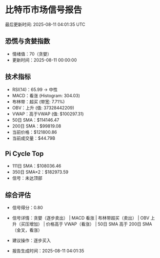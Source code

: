 # 比特币市场信号报告

最后更新时间: 2025-08-11 04:01:35 UTC

## 恐慌与贪婪指数
- 情绪值：70（贪婪）
- 更新时间：2025-08-11 00:00:00

## 技术指标
- RSI(14)：65.99 → 中性
- MACD：看涨 (Histogram: 304.03)
- 布林带：超买 (带宽: 7.71%)
- OBV：上升 (值: 37328442209)
- VWAP：高于VWAP (值: $100297.31)
- 50日 SMA：$114146.47
- 200日 SMA：$99819.08
- 当前价格：$121800.86
- 当前成交量：$44.79B

## Pi Cycle Top
- 111日 SMA：$108036.46
- 350日 SMA×2：$182973.59
- 信号：未达顶部

## 综合评估
- 信号得分：0.80
- 信号详情：贪婪（逐步卖出） | MACD 看涨 | 布林带超买（卖出） | OBV 上升（买压增加） | 价格高于 VWAP（看涨） | 50日 SMA 高于 200日 SMA（金叉，看涨）
- 建议操作：逐步买入

- 报告生成时间：2025-08-11 04:01:35